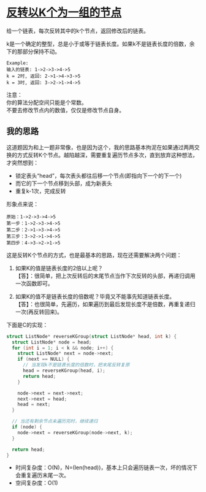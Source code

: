 # [反转以K个为一组的节点](https://leetcode.com/problems/reverse-nodes-in-k-group/)

给一个链表，每次反转其中的k个节点，返回修改后的链表。

k是一个确定的整型，总是小于或等于链表长度。如果k不是链表长度的倍数，余下的那部分保持不动。

```
Example:
输入的链表: 1->2->3->4->5
k = 2时, 返回: 2->1->4->3->5
k = 3时, 返回: 3->2->1->4->5
```

注意：  
你的算法分配空间只能是个常数。  
不要去修改节点内的数值，仅仅是修改节点自身。

## 我的思路

这道题因为和上一题非常像，也是因为这个，我的思路基本拘泥在如果通过两两交换的方式反转K个节点。越陷越深，需要重复遍历节点多次，直到放弃这种想法，才突然想到：

- 锁定表头“head”，每次表头都往后移一个节点(即指向下一个的下一个)
- 而它的下一个节点移到头部，成为新表头
- 重复k-1次，完成反转

形象点来说：
```
原始：1->2->3->4->5
第一步：1->2->3->4->5
第二步：2->1->3->4->5
第三步：3->2->1->4->5
第四步：4->3->2->1->5
```

这是反转K个节点的方式，也是最基本的思路，现在还需要解决两个问题：

1. 如果K的值是链表长度的2倍以上呢？  
【答】：很简单，把上次反转后的末尾节点当作下次反转的头部，再递归调用一次函数即可。

2. 如果K的值不是链表长度的倍数呢？毕竟又不能事先知道链表长度。  
【答】：也很简单，先遍历，如果遍历到最后发现长度不是倍数，再重复递归一次(再反转回来)。

下面是C的实现：
```c
struct ListNode* reverseKGroup(struct ListNode* head, int k) {
  struct ListNode* node = head;
  for (int i = 1; i < k && node; i++) {
    struct ListNode* next = node->next;
    if (next == NULL) {
      // 当发现k不是链表长度的倍数时，把末尾反转复原
      head = reverseKGroup(head, i);
      return head;
    }

    node->next = next->next;
    next->next = head;
    head = next;
  }

  // 当还有剩余节点未遍历完时，继续递归
  if (node) {
    node->next = reverseKGroup(node->next, k);
  }

  return head;
}
```
- 时间复杂度：O(N)，N=(len(head))，基本上只会遍历链表一次，坏的情况下会重复遍历末尾一次。
- 空间复杂度：O(1)
